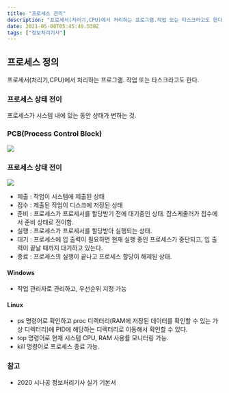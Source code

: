 ```yaml
---
title: "프로세스 관리"
description: "프로세서(처리기,CPU)에서 처리하는 프로그램.작업 또는 타스크라고도 한다.프로세스 상태 전이는 프로세스가 시스템 내에 있는 동안 상태가 변하는 것. 제출 : 작업이 시스템에 제출된 상태접수 : 제출된 작업이 디스크에 저장된 상태준비 : 프로세스가 프로세서를 할당받기 "
date: 2021-05-08T05:45:49.538Z
tags: ["정보처리기사"]
---
```

## 프로세스 정의
프로세서(처리기,CPU)에서 처리하는 프로그램.
작업 또는 타스크라고도 한다.

### 프로세스 상태 전이
프로세스가 시스템 내에 있는 동안 상태가 변하는 것. 

### PCB(Process Control Block)
![](/images/fbdd25b3-ac5f-4e76-b0d4-602f9c53db3d-image.png)

### 프로세스 상태 전이
![](/images/d4b5e4a9-b8dc-43ef-be94-dc832950f898-image.png)
- 제출 : 작업이 시스템에 제출된 상태
- 접수 : 제출된 작업이 디스크에 저장된 상태
- 준비 : 프로세스가 프로세서를 할당받기 전에 대기중인 상태. 잡스케줄러가 접수에서 준비 상태로 전이함.
- 실행 : 프로세스가 프로세서를 할당받아 실행되는 상태. 
- 대기 : 프로세스에 입 출력이 필요하면 현재 실행 중인 프로세스가 중단되고, 입 출력이 끝날 때까지 대기하고 있는다. 
- 종료 : 프로세스의 실행이 끝나고 프로세스 할당이 해제된 상태.

#### Windows
- 작업 관리자로 관리하고, 우선순위 지정 가능
#### Linux
- ps 명령어로 확인하고 proc 디렉터리(RAM에 저장된 데이터를 확인할 수 있는 가상 디렉터리)에 PID에 해당하는 디렉터리로 이동해서 확인할 수 있다. 
- top 명령어로 현재 시스템 CPU, RAM 사용률 모니터링 가능. 
- kill 명령어로 프로세스 종료 가능. 

### 참고
- 2020 시나공 정보처리기사 실기 기본서 
